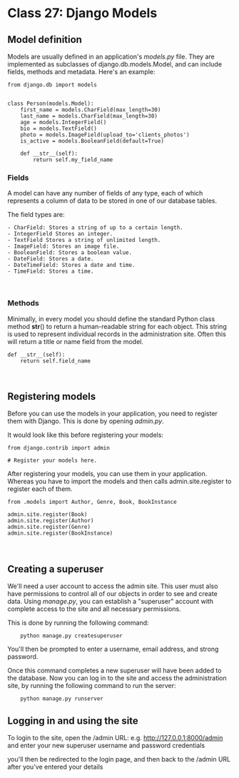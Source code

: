 # **Class 27: Django Models**

## **Model definition**

Models are usually defined in an application's *models.py* file. They are implemented as subclasses of django.db.models.Model, and can include fields, methods and metadata. Here's an example:
```
from django.db import models


class Person(models.Model):
    first_name = models.CharField(max_length=30)
    last_name = models.CharField(max_length=30)
    age = models.IntegerField()
    bio = models.TextField()
    photo = models.ImageField(upload_to='clients_photos')
    is_active = models.BooleanField(default=True)

    def __str__(self):
        return self.my_field_name
```

### **Fields** 
A model can have any number of fields of any type, each of which represents a column of data to be stored in one of our database tables.


The field types are:

    - CharField: Stores a string of up to a certain length.
    - IntegerField Stores an integer.
    - TextField Stores a string of unlimited length.
    - ImageField: Stores an image file.
    - BooleanField: Stores a boolean value.
    - DateField: Stores a date.
    - DateTimeField: Stores a date and time.
    - TimeField: Stores a time.


<br>

### **Methods**


Minimally, in every model you should define the standard Python class method __str__() to return a human-readable string for each object. This string is used to represent individual records in the administration site. Often this will return a title or name field from the model.
```
def __str__(self):
    return self.field_name
```


    
<br>

## **Registering models**

Before you can use the models in your application, you need to register them with Django. This is done by opening *admin.py*.
 
It would look like this before registering your models:
```
from django.contrib import admin

# Register your models here.
```
After registering your models, you can use them in your application.
Whereas you have to import the models and then calls admin.site.register to register each of them.
```
from .models import Author, Genre, Book, BookInstance

admin.site.register(Book)
admin.site.register(Author)
admin.site.register(Genre)
admin.site.register(BookInstance)
```

<br>

## **Creating a superuser**

We'll need a user account to access the admin site. This user must also have permissions to control all of our objects in order to see and create data. Using *manage.py*, you can establish a "superuser" account with complete access to the site and all necessary permissions.

This is done by running the following command:
```
    python manage.py createsuperuser
```
You'll then be prompted to enter a username, email address, and strong password.


Once this command completes a new superuser will have been added to the database. Now you can log in to the site and access the administration site, by running the following command to run the server:
```
    python manage.py runserver
```

## **Logging in and using the site**

To login to the site, open the /admin URL: e.g. http://127.0.0.1:8000/admin and enter your new superuser username and password credentials 

you'll then be redirected to the login page, and then back to the /admin URL after you've entered your details


